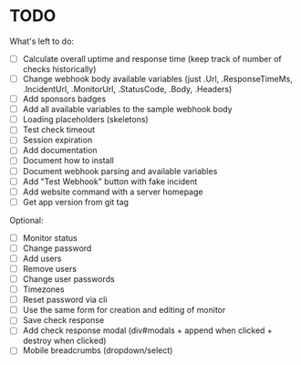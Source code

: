 # TODO

What's left to do:

- [ ] Calculate overall uptime and response time (keep track of number of checks
      historically)
- [ ] Change webhook body available variables (just .Url, .ResponseTimeMs,
      .IncidentUrl, .MonitorUrl, .StatusCode, .Body, .Headers)
- [ ] Add sponsors badges
- [ ] Add all available variables to the sample webhook body
- [ ] Loading placeholders (skeletons)
- [ ] Test check timeout
- [ ] Session expiration
- [ ] Add documentation
- [ ] Document how to install
- [ ] Document webhook parsing and available variables
- [ ] Add "Test Webhook" button with fake incident
- [ ] Add website command with a server homepage
- [ ] Get app version from git tag

Optional:

- [ ] Monitor status
- [ ] Change password
- [ ] Add users
- [ ] Remove users
- [ ] Change user passwords
- [ ] Timezones
- [ ] Reset password via cli
- [ ] Use the same form for creation and editing of monitor
- [ ] Save check response
- [ ] Add check response modal (div#modals + append when clicked + destroy when
      clicked)
- [ ] Mobile breadcrumbs (dropdown/select)
